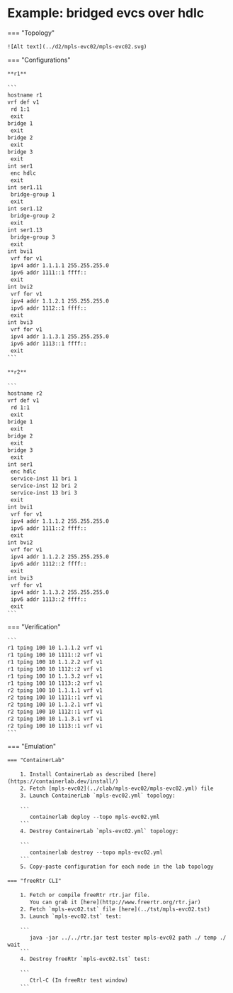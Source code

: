 # Example: bridged evcs over hdlc

=== "Topology"

    ![Alt text](../d2/mpls-evc02/mpls-evc02.svg)

=== "Configurations"

    **r1**

    ```
    hostname r1
    vrf def v1
     rd 1:1
     exit
    bridge 1
     exit
    bridge 2
     exit
    bridge 3
     exit
    int ser1
     enc hdlc
     exit
    int ser1.11
     bridge-group 1
     exit
    int ser1.12
     bridge-group 2
     exit
    int ser1.13
     bridge-group 3
     exit
    int bvi1
     vrf for v1
     ipv4 addr 1.1.1.1 255.255.255.0
     ipv6 addr 1111::1 ffff::
     exit
    int bvi2
     vrf for v1
     ipv4 addr 1.1.2.1 255.255.255.0
     ipv6 addr 1112::1 ffff::
     exit
    int bvi3
     vrf for v1
     ipv4 addr 1.1.3.1 255.255.255.0
     ipv6 addr 1113::1 ffff::
     exit
    ```

    **r2**

    ```
    hostname r2
    vrf def v1
     rd 1:1
     exit
    bridge 1
     exit
    bridge 2
     exit
    bridge 3
     exit
    int ser1
     enc hdlc
     service-inst 11 bri 1
     service-inst 12 bri 2
     service-inst 13 bri 3
     exit
    int bvi1
     vrf for v1
     ipv4 addr 1.1.1.2 255.255.255.0
     ipv6 addr 1111::2 ffff::
     exit
    int bvi2
     vrf for v1
     ipv4 addr 1.1.2.2 255.255.255.0
     ipv6 addr 1112::2 ffff::
     exit
    int bvi3
     vrf for v1
     ipv4 addr 1.1.3.2 255.255.255.0
     ipv6 addr 1113::2 ffff::
     exit
    ```

=== "Verification"

    ```
    r1 tping 100 10 1.1.1.2 vrf v1
    r1 tping 100 10 1111::2 vrf v1
    r1 tping 100 10 1.1.2.2 vrf v1
    r1 tping 100 10 1112::2 vrf v1
    r1 tping 100 10 1.1.3.2 vrf v1
    r1 tping 100 10 1113::2 vrf v1
    r2 tping 100 10 1.1.1.1 vrf v1
    r2 tping 100 10 1111::1 vrf v1
    r2 tping 100 10 1.1.2.1 vrf v1
    r2 tping 100 10 1112::1 vrf v1
    r2 tping 100 10 1.1.3.1 vrf v1
    r2 tping 100 10 1113::1 vrf v1
    ```

=== "Emulation"

    === "ContainerLab"

        1. Install ContainerLab as described [here](https://containerlab.dev/install/)  
        2. Fetch [mpls-evc02](../clab/mpls-evc02/mpls-evc02.yml) file  
        3. Launch ContainerLab `mpls-evc02.yml` topology:  

        ```
           containerlab deploy --topo mpls-evc02.yml  
        ```
        4. Destroy ContainerLab `mpls-evc02.yml` topology:  

        ```
           containerlab destroy --topo mpls-evc02.yml  
        ```
        5. Copy-paste configuration for each node in the lab topology

    === "freeRtr CLI"

        1. Fetch or compile freeRtr rtr.jar file.  
           You can grab it [here](http://www.freertr.org/rtr.jar)  
        2. Fetch `mpls-evc02.tst` file [here](../tst/mpls-evc02.tst)  
        3. Launch `mpls-evc02.tst` test:  

        ```
           java -jar ../../rtr.jar test tester mpls-evc02 path ./ temp ./ wait
        ```
        4. Destroy freeRtr `mpls-evc02.tst` test:  

        ```
           Ctrl-C (In freeRtr test window)
        ```

